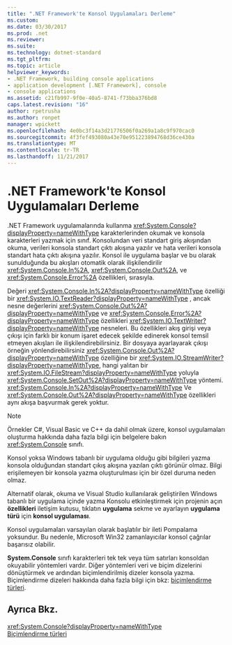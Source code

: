 ```yaml
---
title: ".NET Framework'te Konsol Uygulamaları Derleme"
ms.custom: 
ms.date: 03/30/2017
ms.prod: .net
ms.reviewer: 
ms.suite: 
ms.technology: dotnet-standard
ms.tgt_pltfrm: 
ms.topic: article
helpviewer_keywords:
- .NET Framework, building console applications
- application development [.NET Framework], console
- console applications
ms.assetid: c21fb997-9f0e-40a5-8741-f73bba376bd8
caps.latest.revision: "16"
author: rpetrusha
ms.author: ronpet
manager: wpickett
ms.openlocfilehash: 4e0bc3f14a3d21776506f0a269a1a8c9f970cac0
ms.sourcegitcommit: 4f3fef493080a43e70e951223894768d36ce430a
ms.translationtype: MT
ms.contentlocale: tr-TR
ms.lasthandoff: 11/21/2017
---
```

# <a name="building-console-applications-in-the-net-framework"></a>.NET Framework'te Konsol Uygulamaları Derleme
.NET Framework uygulamalarında kullanma <xref:System.Console?displayProperty=nameWithType> karakterlerinden okumak ve konsola karakterleri yazmak için sınıf. Konsolundan veri standart giriş akışından okuma, verileri konsola standart çıktı akışına yazılır ve hata verileri konsola standart hata çıktı akışına yazılır. Konsol ile uygulama başlar ve bu olarak sunulduğunda bu akışları otomatik olarak ilişkilendirilir <xref:System.Console.In%2A>, <xref:System.Console.Out%2A>, ve <xref:System.Console.Error%2A> özellikleri, sırasıyla.  
  
 Değeri <xref:System.Console.In%2A?displayProperty=nameWithType> özelliği bir <xref:System.IO.TextReader?displayProperty=nameWithType> , ancak nesne değerlerini <xref:System.Console.Out%2A?displayProperty=nameWithType> ve <xref:System.Console.Error%2A?displayProperty=nameWithType> özellikleri <xref:System.IO.TextWriter?displayProperty=nameWithType> nesneleri. Bu özellikleri akış girişi veya çıkışı için farklı bir konum işaret edecek şekilde edinerek konsol temsil etmeyen akışları ile ilişkilendirebilirsiniz. Bir dosyaya ayarlayarak çıkışı örneğin yönlendirebilirsiniz <xref:System.Console.Out%2A?displayProperty=nameWithType> özelliğine bir <xref:System.IO.StreamWriter?displayProperty=nameWithType>, hangi yalıtan bir <xref:System.IO.FileStream?displayProperty=nameWithType> yoluyla <xref:System.Console.SetOut%2A?displayProperty=nameWithType> yöntemi. <xref:System.Console.In%2A?displayProperty=nameWithType> Ve <xref:System.Console.Out%2A?displayProperty=nameWithType> özellikleri aynı akışa başvurmak gerek yoktur.  
  
> [!NOTE]
>  Örnekler C#, Visual Basic ve C++ da dahil olmak üzere, konsol uygulamaları oluşturma hakkında daha fazla bilgi için belgelere bakın <xref:System.Console> sınıfı.  
  
 Konsol yoksa Windows tabanlı bir uygulama olduğu gibi bilgileri yazma konsola olduğundan standart çıkış akışına yazılan çıktı görünür olmaz. Bilgi erişilemeyen bir konsola yazma oluşturulması için bir özel duruma neden olmaz.  
  
 Alternatif olarak, okuma ve Visual Studio kullanılarak geliştirilen Windows tabanlı bir uygulama içinde yazma Konsolu etkinleştirmek için projenin açın **özellikleri** iletişim kutusu, tıklatın **uygulama** sekme ve ayarlayın **uygulama türü** için **konsol uygulaması**.  
  
 Konsol uygulamaları varsayılan olarak başlatılır bir ileti Pompalama yoksundur. Bu nedenle, Microsoft Win32 zamanlayıcılar konsol çağrılar başarısız olabilir.  
  
 **System.Console** sınıfı karakterleri tek tek veya tüm satırları konsoldan okuyabilir yöntemleri vardır. Diğer yöntemleri veri ve biçim dizelerini dönüştürmek ve ardından biçimlendirilmiş dizeler konsola yazma. Biçimlendirme dizeleri hakkında daha fazla bilgi için bkz: [biçimlendirme türleri](../../docs/standard/base-types/formatting-types.md).  
  
## <a name="see-also"></a>Ayrıca Bkz.  
 <xref:System.Console?displayProperty=nameWithType>  
 [Biçimlendirme türleri](../../docs/standard/base-types/formatting-types.md)
